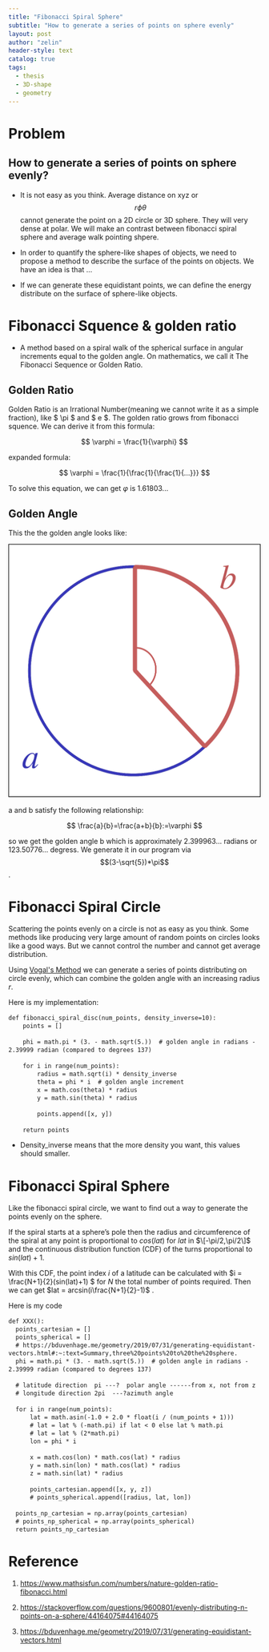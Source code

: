 ```yaml
---
title: "Fibonacci Spiral Sphere"
subtitle: "How to generate a series of points on sphere evenly"
layout: post
author: "zelin"
header-style: text
catalog: true
tags:
  - thesis
  - 3D-shape
  - geometry
---
```


# Problem

## How to generate a series of points on sphere evenly?

* It is not easy as you think. Average distance on xyz or $$r\phi\theta$$ cannot generate the point on a 2D circle or 3D sphere. They will very dense at polar. We will make an contrast between fibonacci spiral sphere and average walk pointing shpere. 

* In order to quantify the sphere-like shapes of objects, we need to propose a method to describe the surface of the points on objects. We have an idea is that ...

* If we can generate these equidistant points, we can define the energy distribute on the surface of sphere-like objects.

# Fibonacci Squence & golden ratio

* A method based on a spiral walk of the spherical surface in angular increments equal to the golden angle. On mathematics, we call it The Fibonacci Sequence or Golden Ratio.

## Golden Ratio

Golden Ratio is an Irrational Number(meaning we cannot write it as a simple fraction), like $ \pi $ and $ e $. The golden ratio grows from fibonacci squence. We can derive it from this formula:

$$ \varphi = \frac{1}{\varphi} $$

expanded formula:

$$ \varphi = \frac{1}{\frac{1}{\frac{1}{...}}} $$

To solve this equation, we can get $\varphi$ is 1.61803...

## Golden Angle

This the the golden angle looks like:

![golden_angle](https://github.com/chiellini/pictures_sources/blob/master/golden_angle.jpg?raw=true)

a and b satisfy the following relationship:

$$ \frac{a}{b}=\frac{a+b}{b}:=\varphi $$

so we get the golden angle b which is approximately 2.399963... radians or 123.50776... degress. We generate it in our program via $$(3-\sqrt{5})*\pi$$.

# Fibonacci Spiral Circle

Scattering the points evenly on a circle is not as easy as you think. Some methods like producing very large amount of random points on circles looks like a good ways. But we cannot control the number and cannot get average distribution. 

Using [Vogal's Method](https://www.sciencedirect.com/science/article/abs/pii/0025556479900804?via%3Dihub) we can generate a series of points distributing on circle evenly, which can combine the golden angle with an increasing radius $r$. 

Here is my implementation:

```
def fibonacci_spiral_disc(num_points, density_inverse=10):
    points = []

    phi = math.pi * (3. - math.sqrt(5.))  # golden angle in radians - 2.39999 radian (compared to degrees 137)

    for i in range(num_points):
        radius = math.sqrt(i) * density_inverse
        theta = phi * i  # golden angle increment
        x = math.cos(theta) * radius
        y = math.sin(theta) * radius

        points.append([x, y])

    return points
```

* Density_inverse means that the more density you want, this values should smaller.

# Fibonacci Spiral Sphere

Like the fibonacci spiral circle, we want to find out a way to generate the points evenly on the sphere.

If the spiral starts at a sphere’s pole then the radius and circumference of the spiral at any point is proportional to $cos(lat)$ for $lat$ in $\[-\pi/2,\pi/2\]$ and the continuous distribution function (CDF) of the turns proportional to $sin(lat)+1$.

With this CDF, the point index $i$ of a latitude can be calculated with $i = \frac{N+1}{2}(sin(lat)+1) $ for $N$ the total number of points required. Then we can get $lat = arcsin(i\frac{N+1}{2}-1)$ .

Here is my code
```
def XXX():
  points_cartesian = []
  points_spherical = []
  # https://bduvenhage.me/geometry/2019/07/31/generating-equidistant-vectors.html#:~:text=Summary,three%20points%20to%20the%20sphere.
  phi = math.pi * (3. - math.sqrt(5.))  # golden angle in radians - 2.39999 radian (compared to degrees 137)

  # latitude direction  pi ---?  polar angle ------from x, not from z
  # longitude direction 2pi  ---?azimuth angle

  for i in range(num_points):
      lat = math.asin(-1.0 + 2.0 * float(i / (num_points + 1)))
      # lat = lat % (-math.pi) if lat < 0 else lat % math.pi
      # lat = lat % (2*math.pi)
      lon = phi * i

      x = math.cos(lon) * math.cos(lat) * radius
      y = math.sin(lon) * math.cos(lat) * radius
      z = math.sin(lat) * radius

      points_cartesian.append([x, y, z])
      # points_spherical.append([radius, lat, lon])

  points_np_cartesian = np.array(points_cartesian)
  # points_np_spherical = np.array(points_spherical)
  return points_np_cartesian
```
# Reference

1. https://www.mathsisfun.com/numbers/nature-golden-ratio-fibonacci.html

2. https://stackoverflow.com/questions/9600801/evenly-distributing-n-points-on-a-sphere/44164075#44164075

3. https://bduvenhage.me/geometry/2019/07/31/generating-equidistant-vectors.html




